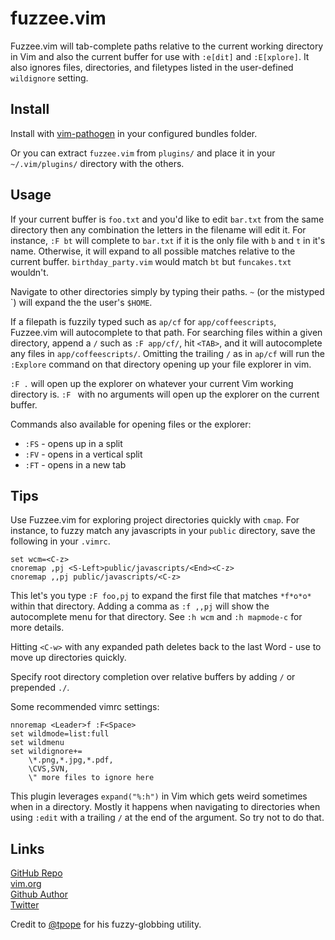 fuzzee.vim
==========

Fuzzee.vim will tab-complete paths relative to the current working directory in
Vim and also the current buffer for use with `:e[dit]` and `:E[xplore]`. It also
ignores files, directories, and filetypes listed in the user-defined
`wildignore` setting.

Install
-------

Install with [vim-pathogen](https://github.com/tpope/vim-pathogen) in your
configured bundles folder. 

Or you can extract `fuzzee.vim` from `plugins/` and place it in your
`~/.vim/plugins/` directory with the others.

Usage
-----

If your current buffer is `foo.txt` and you'd like to edit `bar.txt` from the
same directory then any combination the letters in the filename will edit it.
For instance, `:F bt` will complete to `bar.txt` if it is the only file with `b`
and `t` in it's name. Otherwise, it will expand to all possible matches relative
to the current buffer. `birthday_party.vim` would match `bt` but `funcakes.txt`
wouldn't. 

Navigate to other directories simply by typing their paths. `~` (or
the mistyped \`) will expand the the user's `$HOME`.

If a filepath is fuzzily typed such as `ap/cf` for `app/coffeescripts`,
Fuzzee.vim will autocomplete to that path. For searching files within a given
directory, append a `/` such as `:F app/cf/`, hit `<TAB>`, and it will
autocomplete any files in `app/coffeescripts/`. Omitting the trailing `/` as in
`ap/cf` will run the `:Explore` command on that directory opening up your file
explorer in vim.

`:F .` will open up the explorer on whatever your current Vim working directory
is. `:F ` with no arguments will open up the explorer on the current buffer.

Commands also available for opening files or the explorer:

* `:FS` - opens up in a split
* `:FV` - opens in a vertical split
* `:FT` - opens in a new tab

Tips
----

Use Fuzzee.vim for exploring project directories quickly with `cmap`. For
instance, to fuzzy match any javascripts in your `public` directory, save the
following in your `.vimrc`.

    set wcm=<C-z>
    cnoremap ,pj <S-Left>public/javascripts/<End><C-z>
    cnoremap ,,pj public/javascripts/<C-z>

This let's you type `:F foo,pj` to expand the first file that matches `*f*o*o*`
within that directory. Adding a comma as `:f ,,pj` will show the autocomplete
menu for that directory. See `:h wcm` and `:h mapmode-c` for more details.

Hitting `<C-w>` with any expanded path deletes back to the last Word - use to
move up directories quickly.

Specify root directory completion over relative buffers by adding `/` or
prepended `./`.

Some recommended vimrc settings:

    nnoremap <Leader>f :F<Space>
    set wildmode=list:full
    set wildmenu 
    set wildignore+=
        \*.png,*.jpg,*.pdf, 
        \CVS,SVN, 
        \" more files to ignore here

This plugin leverages `expand("%:h")` in Vim which gets weird sometimes when in
a directory. Mostly it happens when navigating to directories when using `:edit`
with a trailing `/` at the end of the argument. So try not to do that.

Links
-----

[GitHub Repo](http://github.com/mattsacks/vim-fuzzee/)  
[vim.org](http://www.vim.org/scripts/script.php?script_id=3716)  
[Github Author](http://github.com/mattsacks/)  
[Twitter](http://twitter.com/mattsa)  

Credit to [@tpope](https://github.com/tpope) for his fuzzy-globbing utility.
